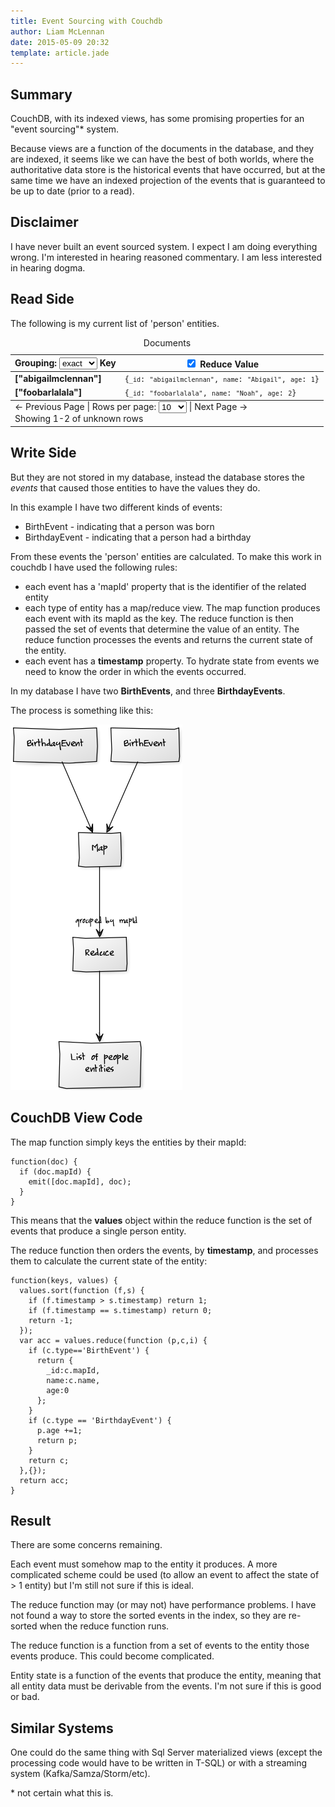 ```yaml
---
title: Event Sourcing with Couchdb
author: Liam McLennan
date: 2015-05-09 20:32
template: article.jade
---
```


Summary
----

CouchDB, with its indexed views, has some promising properties for an "event sourcing"* system.

Because views are a function of the documents in the database, and they are indexed, it seems like we can have the best of both worlds, where the authoritative data store is the historical events that have occurred, but at the same time we have an indexed projection of the events that is guaranteed to be up to date (prior to a read).

Disclaimer
---

I have never built an event sourced system. I expect I am doing everything wrong. I'm interested in hearing reasoned commentary. I am less interested in hearing dogma.

Read Side
----

The following is my current list of 'person' entities.

<table id="documents" class="listing" cellspacing="0">
        <caption>Documents</caption>
        <thead>
          <tr>
            <th class="key">
              <label class="" id="grouplevel">
                Grouping: <select>
                  <option value="0">none</option>
                  <option value="1">level 1</option>
                  <option value="2">level 2</option>
                  <option value="3">level 3</option>
                  <option value="4">level 4</option>
                  <option value="5">level 5</option>
                  <option value="6">level 6</option>
                  <option value="7">level 7</option>
                  <option value="8">level 8</option>
                  <option value="9">level 9</option>
                  <option value="100" selected="">exact</option>
                </select>
              </label>
              <span>Key</span>
            </th>
            <th class="value">
              <label id="reduce"><input autocomplete="off" checked="" type="checkbox">&nbsp;Reduce</label>
              Value
            </th>
          </tr>
        </thead>
        <tbody class="content"><tr><td class="key"><strong>["abigailmclennan"]</strong></td><td class="value"><div><code class="object">{<code class="key">_id</code>: <code class="string">"abigailmclennan"</code>, <code class="key">name</code>: <code class="string">"Abigail"</code>, <code class="key">age</code>: <code class="number">1</code>}</code></div></td></tr><tr class="odd"><td class="key"><strong>["foobarlalala"]</strong></td><td class="value"><div><code class="object">{<code class="key">_id</code>: <code class="string">"foobarlalala"</code>, <code class="key">name</code>: <code class="string">"Noah"</code>, <code class="key">age</code>: <code class="number">2</code>}</code></div></td></tr></tbody>
        <tbody class="footer">
          <tr class="odd">
            <td colspan="4">
              <div id="paging">
                <a class="prev">← Previous Page</a> |
                <label>Rows per page: <select id="perpage">
                  <option selected="">10</option>
                  <option>25</option>
                  <option>50</option>
                  <option>100</option>
                </select></label> |
                <a class="next">Next Page →</a>
              </div>
              <span>Showing 1-2 of unknown rows</span>
            </td>
          </tr>
        </tbody>
      </table>

Write Side
---

But they are not stored in my database, instead the database stores the *events* that caused those entities to have the values they do.

In this example I have two different kinds of events:

* BirthEvent - indicating that a person was born
* BirthdayEvent - indicating that a person had a birthday

From these events the 'person' entities are calculated. To make this work in couchdb I have used the following rules:

* each event has a 'mapId' property that is the identifier of the related entity
* each type of entity has a map/reduce view. The map function produces each event with its mapId as the key. The reduce function is then passed the set of events that determine the value of an entity. The reduce function processes the events and returns the current state of the entity.
* each event has a **timestamp** property. To hydrate state from events we need to know the order in which the events occurred.

In my database I have two **BirthEvents**, and three **BirthdayEvents**.

The process is something like this:

<img src="flow.png" alt="flow"/>

CouchDB View Code
----

The map function simply keys the entities by their mapId:

```{javascript}
function(doc) {  
  if (doc.mapId) {
    emit([doc.mapId], doc);
  }
}
```

This means that the **values** object within the reduce function is the set of events that produce a single person entity.

The reduce function then orders the events, by **timestamp**, and processes them to calculate the current state of the entity:

```{javascript}
function(keys, values) {
  values.sort(function (f,s) {
    if (f.timestamp > s.timestamp) return 1;
    if (f.timestamp == s.timestamp) return 0;
    return -1;
  });
  var acc = values.reduce(function (p,c,i) {
    if (c.type=='BirthEvent') {
      return {
        _id:c.mapId,
        name:c.name,
        age:0
      };
    }
    if (c.type == 'BirthdayEvent') {
      p.age +=1;
      return p;
    }
    return c;
  },{});
  return acc;
}
```

Result
---

There are some concerns remaining.

Each event must somehow map to the entity it produces. A more complicated scheme could be used (to allow an event to affect the state of > 1 entity) but I'm still not sure if this is ideal.

The reduce function may (or may not) have performance problems. I have not found a way to store the sorted events in the index, so they are re-sorted when the reduce function runs.

The reduce function is a function from a set of events to the entity those events produce. This could become complicated.

Entity state is a function of the events that produce the entity, meaning that all entity data must be derivable from the events. I'm not sure if this is good or bad.

Similar Systems
----

One could do the same thing with Sql Server materialized views (except the processing code would have to be written in T-SQL) or with a streaming system (Kafka/Samza/Storm/etc).

<span>*</span> not certain what this is.
